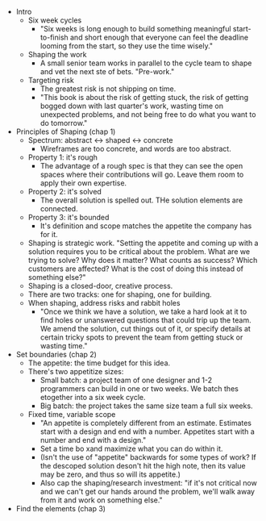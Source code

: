 * Intro
  * Six week cycles
    * "Six weeks is long enough to build something meaningful start-to-finish and short enough that everyone
      can feel the deadline looming from the start, so they use the time wisely."
  * Shaping the work
    * A small senior team works in parallel to the cycle team to shape and vet the next ste of bets.
      "Pre-work."
  * Targeting risk
    * The greatest risk is not shipping on time.
    * "This book is about the risk of getting stuck, the risk of getting bogged down with last quarter's work,
      wasting time on unexpected problems, and not being free to do what you want to do tomorrow."
* Principles of Shaping (chap 1)
  * Spectrum: abstract <-> shaped <-> concrete
    * Wireframes are too concrete, and words are too abstract.
  * Property 1: it's rough
    * The advantage of a rough spec is that they can see the open spaces where their contributions will go.
      Leave them room to apply their own expertise.
  * Property 2: it's solved
    * The overall solution is spelled out. THe solution elements are connected.
  * Property 3: it's bounded
    * It's definition and scope matches the appetite the company has for it.
  * Shaping is strategic work. "Setting the appetite and coming up with a solution requires you to be critical
    about the problem. What are we trying to solve? Why does it matter? What counts as success? Which
    customers are affected? What is the cost of doing this instead of something else?"
  * Shaping is a closed-door, creative process.
  * There are two tracks: one for shaping, one for building.
  * When shaping, address risks and rabbit holes
    * "Once we think we have a solution, we take a hard look at it to find holes or unanswered questions that
      could trip up the team. We amend the solution, cut things out of it, or specify details at certain
      tricky spots to prevent the team from getting stuck or wasting time."
* Set boundaries (chap 2)
  * The appetite: the time budget for this idea.
  * There's two appetitize sizes:
    * Small batch: a project team of one designer and 1-2 programmers can build in one or two weeks. We
      batch thes etogether into a six week cycle.
    * Big batch: the project takes the same size team a full six weeks.
  * Fixed time, variable scope
    * "An appetite is completely different from an estimate. Estimates start with a design and end with a
      number. Appetites start with a number and end with a design."
    * Set a time bo xand maximize what you can do within it.
    * (Isn't the use of "appetite" backwards for some types of work? If the descoped solution deson't hit the
      high note, then its value may be zero, and thus so will its appetite.)
    * Also cap the shaping/research investment: "if it's not critical now and we can't get our hands around the
      problem, we'll walk away from it and work on something else."
* Find the elements (chap 3)
